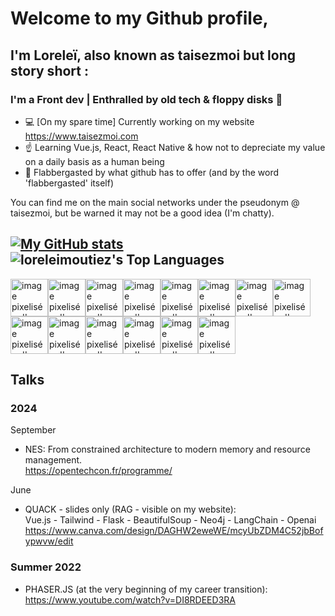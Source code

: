 # Welcome to my Github profile,

## I'm Loreleï, also known as taisezmoi but long story short :
### I'm a Front dev | Enthralled by old tech & floppy disks 💾

- 💻 [On my spare time] Currently working on my website https://www.taisezmoi.com
- ☝️ Learning Vue.js, React, React Native & how not to depreciate my value on a daily basis as a human being
- 🩵 Flabbergasted by what github has to offer (and by the word 'flabbergasted' itself)

You can find me on the main social networks under the pseudonym @ taisezmoi, but be warned it may not be a good idea (I'm chatty).

[![My GitHub stats](https://github-readme-stats.vercel.app/api?username=loreleimoutiez)](https://github.com/anuraghazra/github-readme-stats)
![loreleimoutiez's Top Languages](https://github-readme-stats.vercel.app/api/top-langs/?username=loreleimoutiez&theme=default&show_icons=true&hide_border=true&layout=compact)
---
<img alt="image pixelisée d'un petit dinosaure vert" src="https://github.com/loreleimoutiez/loreleimoutiez/assets/101470978/cf2e5f40-92c5-4f01-a142-58f16f3d9098" width="60"/><img alt="image pixelisée d'un petit dinosaure vert" src="https://github.com/loreleimoutiez/loreleimoutiez/assets/101470978/cf2e5f40-92c5-4f01-a142-58f16f3d9098" width="60"/><img alt="image pixelisée d'un petit dinosaure vert" src="https://github.com/loreleimoutiez/loreleimoutiez/assets/101470978/cf2e5f40-92c5-4f01-a142-58f16f3d9098" width="60"/><img alt="image pixelisée d'un petit dinosaure vert" src="https://github.com/loreleimoutiez/loreleimoutiez/assets/101470978/cf2e5f40-92c5-4f01-a142-58f16f3d9098" width="60"/><img alt="image pixelisée d'un petit dinosaure vert" src="https://github.com/loreleimoutiez/loreleimoutiez/assets/101470978/cf2e5f40-92c5-4f01-a142-58f16f3d9098" width="60"/><img alt="image pixelisée d'un petit dinosaure vert" src="https://github.com/loreleimoutiez/loreleimoutiez/assets/101470978/cf2e5f40-92c5-4f01-a142-58f16f3d9098" width="60"/><img alt="image pixelisée d'un petit dinosaure vert" src="https://github.com/loreleimoutiez/loreleimoutiez/assets/101470978/cf2e5f40-92c5-4f01-a142-58f16f3d9098" width="60"/><img alt="image pixelisée d'un petit dinosaure vert" src="https://github.com/loreleimoutiez/loreleimoutiez/assets/101470978/cf2e5f40-92c5-4f01-a142-58f16f3d9098" width="60"/><img alt="image pixelisée d'un petit dinosaure vert" src="https://github.com/loreleimoutiez/loreleimoutiez/assets/101470978/cf2e5f40-92c5-4f01-a142-58f16f3d9098" width="60"/><img alt="image pixelisée d'un petit dinosaure vert" src="https://github.com/loreleimoutiez/loreleimoutiez/assets/101470978/cf2e5f40-92c5-4f01-a142-58f16f3d9098" width="60"/><img alt="image pixelisée d'un petit dinosaure vert" src="https://github.com/loreleimoutiez/loreleimoutiez/assets/101470978/cf2e5f40-92c5-4f01-a142-58f16f3d9098" width="60"/><img alt="image pixelisée d'un petit dinosaure vert" src="https://github.com/loreleimoutiez/loreleimoutiez/assets/101470978/cf2e5f40-92c5-4f01-a142-58f16f3d9098" width="60"/><img alt="image pixelisée d'un petit dinosaure vert" src="https://github.com/loreleimoutiez/loreleimoutiez/assets/101470978/cf2e5f40-92c5-4f01-a142-58f16f3d9098" width="60"/><img alt="image pixelisée d'un petit dinosaure vert" src="https://github.com/loreleimoutiez/loreleimoutiez/assets/101470978/cf2e5f40-92c5-4f01-a142-58f16f3d9098" width="60"/>

## Talks

### 2024
September
- NES: From constrained architecture to modern memory and resource management.<br>
https://opentechcon.fr/programme/

June
- QUACK - slides only (RAG - visible on my website):<br>
Vue.js - Tailwind - Flask - BeautifulSoup - Neo4j - LangChain - Openai<br>
https://www.canva.com/design/DAGHW2eweWE/mcyUbZDM4C52jbBofypwvw/edit

### Summer 2022
- PHASER.JS (at the very beginning of my career transition):<br>
https://www.youtube.com/watch?v=DI8RDEED3RA
